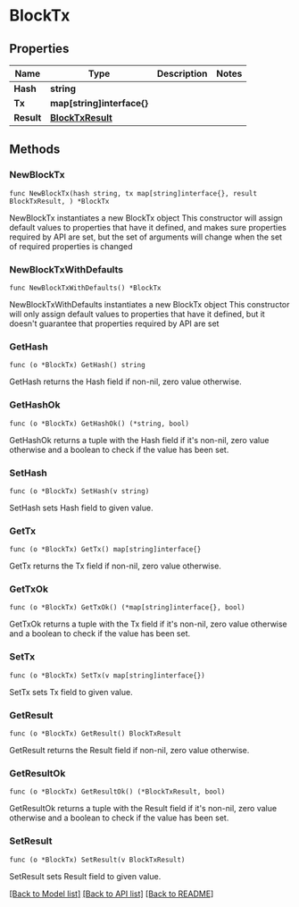 # BlockTx

## Properties

Name | Type | Description | Notes
------------ | ------------- | ------------- | -------------
**Hash** | **string** |  | 
**Tx** | **map[string]interface{}** |  | 
**Result** | [**BlockTxResult**](BlockTxResult.md) |  | 

## Methods

### NewBlockTx

`func NewBlockTx(hash string, tx map[string]interface{}, result BlockTxResult, ) *BlockTx`

NewBlockTx instantiates a new BlockTx object
This constructor will assign default values to properties that have it defined,
and makes sure properties required by API are set, but the set of arguments
will change when the set of required properties is changed

### NewBlockTxWithDefaults

`func NewBlockTxWithDefaults() *BlockTx`

NewBlockTxWithDefaults instantiates a new BlockTx object
This constructor will only assign default values to properties that have it defined,
but it doesn't guarantee that properties required by API are set

### GetHash

`func (o *BlockTx) GetHash() string`

GetHash returns the Hash field if non-nil, zero value otherwise.

### GetHashOk

`func (o *BlockTx) GetHashOk() (*string, bool)`

GetHashOk returns a tuple with the Hash field if it's non-nil, zero value otherwise
and a boolean to check if the value has been set.

### SetHash

`func (o *BlockTx) SetHash(v string)`

SetHash sets Hash field to given value.


### GetTx

`func (o *BlockTx) GetTx() map[string]interface{}`

GetTx returns the Tx field if non-nil, zero value otherwise.

### GetTxOk

`func (o *BlockTx) GetTxOk() (*map[string]interface{}, bool)`

GetTxOk returns a tuple with the Tx field if it's non-nil, zero value otherwise
and a boolean to check if the value has been set.

### SetTx

`func (o *BlockTx) SetTx(v map[string]interface{})`

SetTx sets Tx field to given value.


### GetResult

`func (o *BlockTx) GetResult() BlockTxResult`

GetResult returns the Result field if non-nil, zero value otherwise.

### GetResultOk

`func (o *BlockTx) GetResultOk() (*BlockTxResult, bool)`

GetResultOk returns a tuple with the Result field if it's non-nil, zero value otherwise
and a boolean to check if the value has been set.

### SetResult

`func (o *BlockTx) SetResult(v BlockTxResult)`

SetResult sets Result field to given value.



[[Back to Model list]](../README.md#documentation-for-models) [[Back to API list]](../README.md#documentation-for-api-endpoints) [[Back to README]](../README.md)


